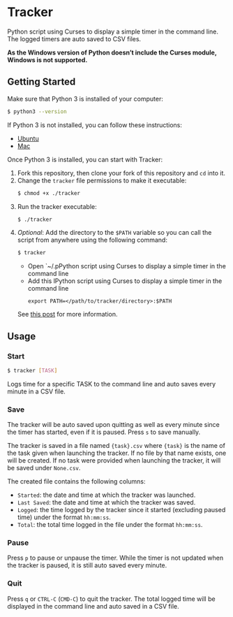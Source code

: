 # Tracker

Python script using Curses to display a simple timer in the command line. The logged timers are auto saved to CSV files.

**As the Windows version of Python doesn’t include the Curses module, Windows is not supported.**

## Getting Started

Make sure that Python 3 is installed of your computer:

```bash
$ python3 --version
```

If Python 3 is not installed, you can follow these instructions:
- [Ubuntu](https://docs.python-guide.org/starting/install3/osx/)
- [Mac](https://docs.python-guide.org/starting/install3/linux/)

Once Python 3 is installed, you can start with Tracker:

1. Fork this repository, then clone your fork of this repository and `cd` into it.
2. Change the `tracker` file permissions to make it executable:
   ```bash
   $ chmod +x ./tracker
   ```
3. Run the tracker executable:
   ```bash
   $ ./tracker
   ```
4. *Optional*: Add the directory to the `$PATH` variable so you can call the script from anywhere using the following command:
   ```bash
   $ tracker
   ```
   - Open `~/.pPython script using Curses to display a simple timer in the command line
   - Add this lPython script using Curses to display a simple timer in the command line
        ```bashPython script using Curses to display a simple timer in the command line
        export PATH=</path/to/tracker/directory>:$PATH
        ```
    See [this post](https://unix.stackexchange.com/questions/26047/how-to-correctly-add-a-path-to-path) for more information.

## Usage

### Start

```bash
$ tracker [TASK]
```

Logs time for a specific TASK to the command line and auto saves every minute in a CSV file.

### Save

The tracker will be auto saved upon quitting as well as every minute since the timer has started, even 
if it is paused. Press `s` to save manually.

The tracker is saved in a file named `{task}.csv` where `{task}` is the name of the task given when launching the tracker. If no file by that name exists, one will be created. If no task were provided when launching the tracker, it will be saved under `None.csv`.

The created file contains the following columns:

- `Started`: the date and time at which the tracker was launched.
- `Last Saved`: the date and time at which the tracker was saved.
- `Logged`: the time logged by the tracker since it started (excluding paused time) under the format `hh:mm:ss`.
- `Total`: the total time logged in the file under the format `hh:mm:ss`.

### Pause

Press `p` to pause or unpause the timer. While the timer is not updated when the tracker is paused, it is still auto saved every minute.

### Quit

Press `q` or `CTRL-C` (`CMD-C`) to quit the tracker. The total logged time will be displayed in the command line and auto saved in a CSV file.